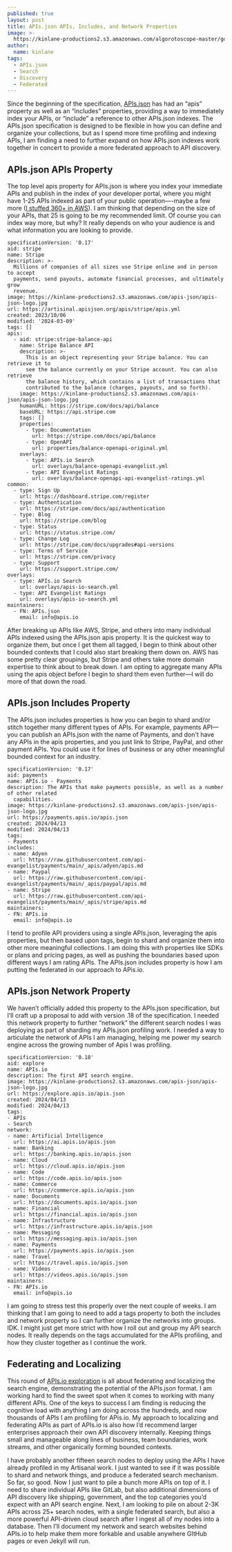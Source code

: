 ```yaml
---
published: true
layout: post
title: APIs.json APIs, Includes, and Network Properties
image: >-
  https://kinlane-productions2.s3.amazonaws.com/algorotoscope-master/gone-with-the-wind-radio-antanae.jpeg
author:
  name: kinlane
tags:
  - APIs.json
  - Search
  - Discovery
  - Federated
---
```

Since the beginning of the specification, [APIs.json](https://apisjson.org/) has had an “apis” property as well as an “includes” properties, providing a way to immediately index your APIs, or “include” a reference to other APIs.json indexes. The APIs.json specification is designed to be flexible in how you can define and organize your collections, but as I spend more time profiling and indexing APIs, I am finding a need to further expand on how APIs.json indexes work together in concert to provide a more federated approach to API discovery.

## APIs.json APIs Property
The top level apis property for APIs.json is where you index your immediate APIs and publish in the index of your developer portal, where you might have 1-25 APIs indexed as part of your public operation—-maybe a few more ([I stuffed 360+ in AWS](https://github.com/api-evangelist/cloud/blob/main/_apis/amazon-web-services/apis.md)). I am thinking that depending on the size of your APIs, that 25 is going to be my recommended limit. Of course you can index way more, but why? It really depends on who your audience is and what information you are looking to provide.

```
specificationVersion: '0.17'
aid: stripe
name: Stripe
description: >-
  Millions of companies of all sizes use Stripe online and in person to accept
  payments, send payouts, automate financial processes, and ultimately grow
  revenue.
image: https://kinlane-productions2.s3.amazonaws.com/apis-json/apis-json-logo.jpg
url: https://artisinal.apisjson.org/apis/stripe/apis.yml
created: 2023/10/06
modified: '2024-03-09'
tags: []
apis:
  - aid: stripe:stripe-balance-api
    name: Stripe Balance API
    description: >-
      This is an object representing your Stripe balance. You can retrieve it to
      see the balance currently on your Stripe account. You can also retrieve
      the balance history, which contains a list of transactions that
      contributed to the balance (charges, payouts, and so forth).
    image: https://kinlane-productions2.s3.amazonaws.com/apis-json/apis-json-logo.jpg
    humanURL: https://stripe.com/docs/api/balance
    baseURL: https://api.stripe.com
    tags: []
    properties:
      - type: Documentation
        url: https://stripe.com/docs/api/balance
      - type: OpenAPI
        url: properties/balance-openapi-original.yml
    overlays:
      - type: APIs.io Search
        url: overlays/balance-openapi-evangelist.yml
      - type: API Evangelist Ratings
        url: overlays/balance-openapi-api-evangelist-ratings.yml
common:
  - type: Sign Up
    url: https://dashboard.stripe.com/register
  - type: Authentication
    url: https://stripe.com/docs/api/authentication
  - type: Blog
    url: https://stripe.com/blog
  - type: Status
    url: https://status.stripe.com/
  - type: Change Log
    url: https://stripe.com/docs/upgrades#api-versions
  - type: Terms of Service
    url: https://stripe.com/privacy
  - type: Support
    url: https://support.stripe.com/
overlays:
  - type: APIs.io Search
    url: overlays/apis-io-search.yml
  - type: API Evangelist Ratings
    url: overlays/apis-io-search.yml
maintainers:
  - FN: APIs.json
    email: info@apis.io
```

After breaking up APIs like AWS, Stripe, and others into many individual APIs indexed using the APIs.json apis property. It is the quickest way to organize them, but once I get them all tagged, I begin to think about other bounded contexts that I could also start breaking them down on. AWS has some pretty clear groupings, but Stripe and others take more domain expertise to think about to break down. I am opting to aggregate many APIs using the apis object before I begin to shard them even further—I will do more of that down the road.

## APIs.json Includes Property
The APIs.json includes properties is how you can begin to shard and/or stitch together many different types of APIs. For example, payments API—you can publish an APIs.json with the name of Payments, and don't have any APIs in the apis properties, and you just link to Stripe, PayPal, and other payment APIs. You could use it for lines of business or any other meaningful bounded context for an industry. 

```
specificationVersion: '0.17'
aid: payments
name: APIs.io - Payments
description: The APIs that make payments possible, as well as a number of other related
  capabilities.
image: https://kinlane-productions2.s3.amazonaws.com/apis-json/apis-json-logo.jpg
url: https://payments.apis.io/apis.json
created: 2024/04/13
modified: 2024/04/13
tags:
- Payments
includes:
- name: Adyen
  url: https://raw.githubusercontent.com/api-evangelist/payments/main/_apis/adyen/apis.md
- name: Paypal
  url: https://raw.githubusercontent.com/api-evangelist/payments/main/_apis/paypal/apis.md
- name: Stripe
  url: https://raw.githubusercontent.com/api-evangelist/payments/main/_apis/stripe/apis.md
maintainers:
- FN: APIs.io
  email: info@apis.io
```

I tend to profile API providers using a single APIs.json, leveraging the apis properties, but then based upon tags, begin to shard and organize them into other more meaningful collections. I am doing this with properties like SDKs or plans and pricing pages, as well as pushing the boundaries based upon different ways I am rating APIs. The APIs.json includes property is how I am putting the federated in our approach to APis.io.

## APIs.json Network Property
We haven’t officially added this property to the APIs.json specification, but I’ll craft up a proposal to add with version .18 of the specification. I needed this network property to further “network” the different search nodes I was deploying as part of sharding my APIs.json profiling work. I needed a way to articulate the network of APIs I am managing, helping me power my search engine across the growing number of Apis I was profiling.

```
specificationVersion: '0.18'
aid: explore
name: APIs.io
description: The first API search engine.
image: https://kinlane-productions2.s3.amazonaws.com/apis-json/apis-json-logo.jpg
url: https://explore.apis.io/apis.json
created: 2024/04/13
modified: 2024/04/13
tags:
- APIs
- Search
network:
- name: Artificial Intelligence
  url: https://ai.apis.io/apis.json
- name: Banking
  url: https://banking.apis.io/apis.json
- name: Cloud
  url: https://cloud.apis.io/apis.json
- name: Code
  url: https://code.apis.io/apis.json
- name: Commerce
  url: https://commerce.apis.io/apis.json
- name: Documents
  url: https://documents.apis.io/apis.json
- name: Financial
  url: https://financial.apis.io/apis.json
- name: Infrastructure
  url: https://infrastructure.apis.io/apis.json
- name: Messaging
  url: https://messaging.apis.io/apis.json
- name: Payments
  url: https://payments.apis.io/apis.json
- name: Travel
  url: https://travel.apis.io/apis.json
- name: Videos
  url: https://videos.apis.io/apis.json
maintainers:
- FN: APIs.io
  email: info@apis.io
```

I am going to stress test this properly over the next couple of weeks. I am thinking that I am going to need to add a tags property to both the includes and network property so I can further organize the networks into groups. IDK. I might just get more strict with how I roll out and group my API search nodes. It really depends on the tags accumulated for the APIs profiling, and how they cluster together as I continue the work.

## Federating and Localizing
This round of [APIs.io exploration](https://explore.apis.io/) is all about federating and localizing the search engine, demonstrating the potential of the APIs.json format. I am working hard to find the sweet spot when it comes to working with many different APIs. One of the keys to success I am finding is reducing the cognitive load with anything I am doing across the hundreds, and now thousands of APIs I am profiling for APis.io. My approach to localizing and federating APIs as part of APIs.io is also how I’d recommend larger enterprises approach their own API discovery internally. Keeping things small and manageable along lines of business, team boundaries, work streams, and other organically forming bounded contexts. 

I have probably another fifteen search nodes to deploy using the APIs I have already profiled in my Artisanal work. I just wanted to see if it was possible to shard and network things, and produce a federated search mechanism. So far, so good. Now I just want to pile a bunch more APIs on top of it. I need to share individual APIs like GitLab, but also additional dimensions of API discovery like shipping, government, and the top categories you’d expect with an API search engine. Next, I am looking to pile on about 2-3K APIs across 25+ search nodes, with a single federated search, but also a more powerful API-driven cloud search after I ingest all of my nodes into a database. Then I’ll document my network and search websites behind APIs.io to help make them more forkable and usable anywhere GItHub pages or even Jekyll will run.
